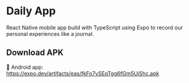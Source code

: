 # Daily App
React Native mobile app build with TypeScript using Expo to record our personal experiences like a journal.

## Download APK
🤖 Android app: https://expo.dev/artifacts/eas/fkFo7vSEqTgg6fGm5UjShc.apk

